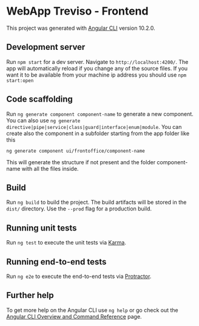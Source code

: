 # WebApp Treviso - Frontend

This project was generated with [Angular CLI](https://github.com/angular/angular-cli) version 10.2.0.

## Development server

Run `npm start` for a dev server. Navigate to `http://localhost:4200/`. The app will automatically reload if you change any of the source files.
If you want it to be available from your machine ip address you should use `npm start:open` 

## Code scaffolding

Run `ng generate component component-name` to generate a new component. You can also use `ng generate directive|pipe|service|class|guard|interface|enum|module`.
You can create also the component in a subfolder starting from the app folder like this
```
ng generate component ui/frontoffice/component-name
```
This will generate the structure if not present and the folder component-name with all the files inside.

## Build

Run `ng build` to build the project. The build artifacts will be stored in the `dist/` directory. Use the `--prod` flag for a production build.

## Running unit tests

Run `ng test` to execute the unit tests via [Karma](https://karma-runner.github.io).

## Running end-to-end tests

Run `ng e2e` to execute the end-to-end tests via [Protractor](http://www.protractortest.org/).

## Further help

To get more help on the Angular CLI use `ng help` or go check out the [Angular CLI Overview and Command Reference](https://angular.io/cli) page.

